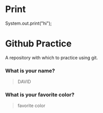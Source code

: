 # Print
System.out.print("hi");

# Github Practice

A repository with which to practice using git.

### What is your name?


> DAVID



### What is your favorite color?

> favorite color
